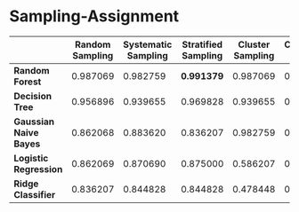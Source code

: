 # Sampling-Assignment

|                          | Random Sampling     | Systematic Sampling | Stratified Sampling     | Cluster Sampling     | Convenience Sampling |
| ------------------------ | ------------------- | ------------------- | ----------------------- | -------------------- | -------------------- |
| **Random Forest**        | 0\.987069 | 0\.982759 | **0\.991379** | 0\.987069  | 0\.987069  |
| **Decision Tree**        | 0\.956896 | 0\.939655 | 0\.969828     | 0\.939655  | 0\.948276  |
| **Gaussian Naive Bayes** | 0\.862068 | 0\.883620 | 0\.836207     | 0\.982759  | 0\.849138  |
| **Logistic Regression**  | 0\.862069 | 0\.870690 | 0\.875000     | 0\.586207  | 0\.870690  |
| **Ridge Classifier**     | 0\.836207 | 0\.844828 | 0\.844828     | 0\.478448 | 0\.823276  |

